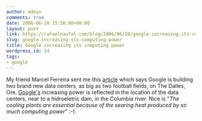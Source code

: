 ```yaml
---
author: admin
comments: true
date: 2006-06-20 15:50:00+00:00
layout: post
link: https://rafaelnaufal.com/blog/2006/06/20/google-increasing-its-computing-power/
slug: google-increasing-its-computing-power
title: Google increasing its computing power
wordpress_id: 14
tags:
- google
---
```


My friend Marcel Ferreira sent me this [article](http://www.nytimes.com/2006/06/14/technology/14search.html?pagewanted=1&ei=5088&en=c96a72bbc5f90a47&ex=1307937600&partner=rssnyt&emc=rss) which says Google is building two brand new data centers, as big as two football fields, on The Dalles, Ore. [Google's](http://www.google.com) increasing power is reflected in the location of the data centers, near to a hidroeletric dam, in the Columbia river. Nice is "_The cooling plants are essential because of the searing heat produced by so much computing power_" :-).

[](http://www.google.com)

